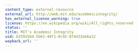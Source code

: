 ```yaml
---
content_type: external-resource
external_url: http://web.mit.edu/academicintegrity/
has_external_license_warning: true
license: https://en.wikipedia.org/wiki/All_rights_reserved
status: ''
title: MIT's Academic Integrity
uid: b259156d-5b61-40f1-8c92-874432eb6a12
wayback_url: ''
---
```

